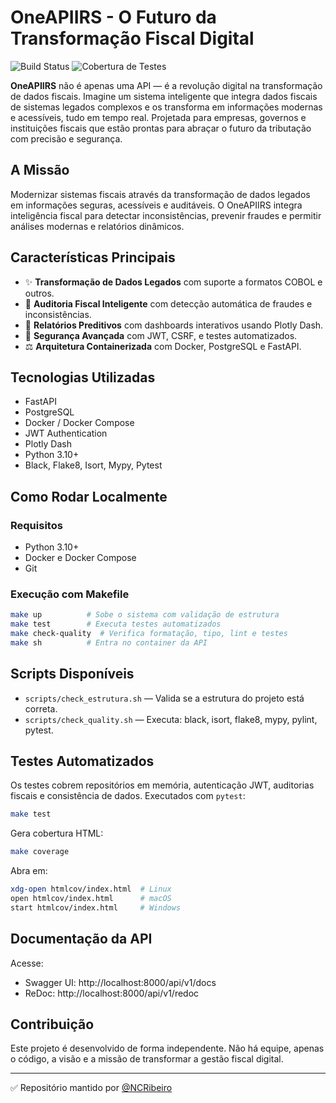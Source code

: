 # OneAPIIRS - O Futuro da Transformação Fiscal Digital

![Build Status](https://github.com/seu-usuario/OneAPIIRS/actions/workflows/ci-tests.yml/badge.svg)
![Cobertura de Testes](https://img.shields.io/badge/Cobertura-90%25-brightgreen)

**OneAPIIRS** não é apenas uma API — é a revolução digital na transformação de dados fiscais. Imagine um sistema inteligente que integra dados fiscais de sistemas legados complexos e os transforma em informações modernas e acessíveis, tudo em tempo real. Projetada para empresas, governos e instituições fiscais que estão prontas para abraçar o futuro da tributação com precisão e segurança.

## A Missão

Modernizar sistemas fiscais através da transformação de dados legados em informações seguras, acessíveis e auditáveis. O OneAPIIRS integra inteligência fiscal para detectar inconsistências, prevenir fraudes e permitir análises modernas e relatórios dinâmicos.

## Características Principais

- ✨ **Transformação de Dados Legados** com suporte a formatos COBOL e outros.
- 🤖 **Auditoria Fiscal Inteligente** com detecção automática de fraudes e inconsistências.
- 🔬 **Relatórios Preditivos** com dashboards interativos usando Plotly Dash.
- 🔐 **Segurança Avançada** com JWT, CSRF, e testes automatizados.
- ⚖️ **Arquitetura Containerizada** com Docker, PostgreSQL e FastAPI.

## Tecnologias Utilizadas

- FastAPI
- PostgreSQL
- Docker / Docker Compose
- JWT Authentication
- Plotly Dash
- Python 3.10+
- Black, Flake8, Isort, Mypy, Pytest

## Como Rodar Localmente

### Requisitos
- Python 3.10+
- Docker e Docker Compose
- Git

### Execução com Makefile

```bash
make up          # Sobe o sistema com validação de estrutura
make test        # Executa testes automatizados
make check-quality  # Verifica formatação, tipo, lint e testes
make sh          # Entra no container da API
```

## Scripts Disponíveis

- `scripts/check_estrutura.sh` — Valida se a estrutura do projeto está correta.
- `scripts/check_quality.sh` — Executa: black, isort, flake8, mypy, pylint, pytest.

## Testes Automatizados

Os testes cobrem repositórios em memória, autenticação JWT, auditorias fiscais e consistência de dados. Executados com `pytest`:

```bash
make test
```

Gera cobertura HTML:
```bash
make coverage
```
Abra em:
```bash
xdg-open htmlcov/index.html  # Linux
open htmlcov/index.html      # macOS
start htmlcov/index.html     # Windows
```

## Documentação da API

Acesse:
- Swagger UI: http://localhost:8000/api/v1/docs
- ReDoc: http://localhost:8000/api/v1/redoc

## Contribuição

Este projeto é desenvolvido de forma independente. Não há equipe, apenas o código, a visão e a missão de transformar a gestão fiscal digital.

---

✅ Repositório mantido por [@NCRibeiro](https://github.com/NCRibeiro)
